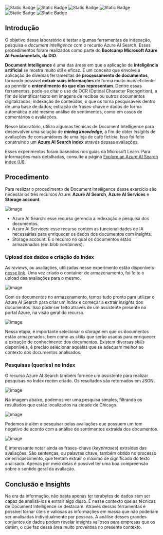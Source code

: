 ![Static Badge](https://img.shields.io/badge/Inteligência_Artificial_(IA)-blue)
![Static Badge](https://img.shields.io/badge/Documment_Intelligence-blue)
![Static Badge](https://img.shields.io/badge/Indexing-blue)
![Static Badge](https://img.shields.io/badge/Microsoft_Azure-blue)
![Static Badge](https://img.shields.io/badge/Azure_Cognitive_Search-blue)
![Static Badge](https://img.shields.io/badge/Azure_AI_Search_Index-blue)

## Introdução


O objetivo desse laboratório é testar algumas ferramentas de indexação, pesquisa e *document intelligence* com o recurso Azure AI Search. Esses procedimentos foram realizados como parte do **Bootcamp Microsoft Azure AI Fundamentals, da DIO**.


**Document Intelligence** é uma das áreas em que a aplicação de **inteligência artificial** se mostra muito útil e eficaz. É um conceito que envolve a aplicação de diversas ferramentas de **processamento de documentos**, tornando possível **extrair suas informações** de forma muito mais eficiente ao permitir o **entendimento do que elas representam**. Dentre essas ferramentas, pode-se citar o uso de OCR (Optical Character Recognition), a fim de identificar texto em imagens de recibos ou outros documentos digitalizados; indexação de conteúdos, o que os torna pesquisáveis dentro de uma base de dados; extração de frases-chave e dados de forma automática e até mesmo análise de sentimentos, como em casos de comentários e avaliações.


Nesse laboratório, utilizo algumas técnicas de Document Intelligence para desenvolver uma solução de ***mining knowledge***, a fim de obter *insights* de avaliações de consumidores de uma loja de café fictícia. Isso foi feito construindo um **Azure AI Search index** através dessas avaliações.


Esses experimentos foram baseados nos guias da Microsoft Learn. Para informações mais detalhadas, consulte a página [Explore an Azure AI Search index (UI)](https://microsoftlearning.github.io/mslearn-ai-fundamentals/Instructions/Labs/11-ai-search.html).


## Procedimento
Para realizar o procedimento de Document Intelligence desse exercício são necessários três recursos Azure: **Azure AI Search**, **Azure AI Services** e **Storage account**.


![image](https://github.com/user-attachments/assets/51b98b36-4c90-4b13-b230-297284f19943)


- Azure AI Search: esse recurso gerencia a indexação e pesquisa dos documentos.
- Azure AI Services: esse recurso contém as funcionalidades de IA necessárias para enriquecer os dados dos documentos com insights.
- Storage account: É o recurso no qual os documentos estão armazenados (em *blob containers*).


### Upload dos dados e criação do Index


As *reviews*, ou avaliações, utilizadas nesse experimento estão disponíveis [nesse link](https://aka.ms/mslearn-coffee-reviews). Uma vez criado o container de armazenamento, foi feito o upload das avaliações para o mesmo.

![image](https://github.com/user-attachments/assets/4a7965d2-f573-48c5-842d-cb3296998cd0)

Com os documentos no armazenamento, temos tudo pronto para utilizar o Azure AI Search para criar um *index* e começar a extrair *insights* dos documentos. Isso pode ser feito através de um assistente presente no portal Azure, na visão geral do recurso.


![image](https://github.com/user-attachments/assets/de6be33a-fd52-4fb3-b7b1-0ea85a87b876)


Nessa etapa, é importante selecionar o *storage* em que os documentos estão armazenados, bem como as *skills* que serão usadas para enriquecer a extração de conhecimento dos documentos. Existem diversas *skills* disponíveis, é preciso selecionar aquelas que se adequam melhor ao contexto dos documentos analisados.


### Pesquisas (queries) no Index
O recurso Azure AI Search também fornece um assistente para realizar pesquisas no Index recém criado. Os resultados são retornados em JSON.

![image](https://github.com/user-attachments/assets/d806f4ff-2328-4fef-8276-a16648dbb92d)

Na imagem abaixo, podemos ver uma pesquisa simples, filtrando os resultados que estão localizados na cidade de Chicago.

![image](https://github.com/user-attachments/assets/90b30fd2-329b-49c0-8b54-34b73029689d)

Podemos ir além e pesquisar pelas avaliações que possuem um tom negativo de acordo com a análise de sentimentos extraída dos documentos.

![image](https://github.com/user-attachments/assets/3f565bf2-7ba7-4bae-8076-0207af44cccf)


É interessante notar ainda as frases-chave (*keyphrases*) extraídas das avaliações. São sentenças, ou palavras chave, também obtido no processo de enriquecimento, que tentam extrair o máximo de significado do texto analisado. Apenas por meio delas é possível ter uma boa compreensão sobre o sentido geral da avaliação.


## Conclusão e Insights
Na era da informação, não basta apenas ter terabytes de dados sem ser capaz de analisá-los e extrair algo disso. É nesse contexto que as técnicas de Document Intelligence se destacam. Através dessas ferramentas é possível tornar úteis e valiosas as informações em massa que não poderiam ser analisadas individualmente por pessoas. A análise desses grandes conjuntos de dados podem revelar insights valiosos para empresas que os detém, o que faz dessa área muito proveitosa no presente contexto.
